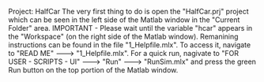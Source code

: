Project: HalfCar
The very first thing to do is open the "HalfCar.prj" project which can be seen in the left side of the Matlab window in the "Current Folder" area.
IMPORTANT - Please wait until the variable "hcar" appears in the "Workspace" (on the right side of the Matlab window). 
Remanining instructions can be found in the file "1_Helpfile.mlx". To access it, navigate to "READ ME" ---> "1_Helpfile.mlx".
For a quick run, nagivate to "FOR USER - SCRIPTS - UI" ---> "Run" ---> "RunSim.mlx" and press the green Run button on the top portion of the Matlab window.
